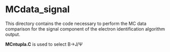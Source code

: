 # MCdata_signal

This directory contains the code necessary to perform the MC data comparison for the signal component of the electron identification algorithm output.

**MCntupla.C** is used to select B->J/&Psi;
